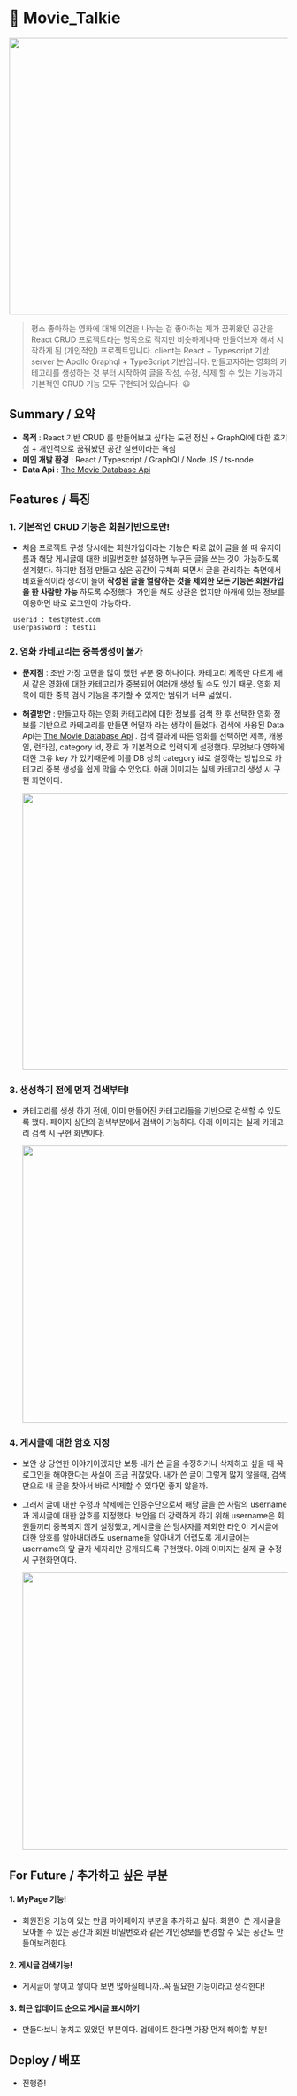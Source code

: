 # :popcorn: Movie_Talkie
<!-- [![Build Status](https://travis-ci.org/joemccann/dillinger.svg?branch=master)](https://travis-ci.org/joemccann/dillinger) -->
<img src="https://user-images.githubusercontent.com/85853145/167337553-c0368c5b-be0c-460c-805a-78c172f58b5b.png" width="1000" height="500">

> 평소 좋아하는 영화에 대해 의견을 나누는 걸 좋아하는 제가 꿈꿔왔던 공간을 React CRUD 프로젝트라는 명목으로 작지만 비슷하게나마 만들어보자 해서 시작하게 된 (개인적인) 프로젝트입니다. client는 React + Typescript 기반, server 는 Apollo Graphql + TypeScript 기반입니다. 만들고자하는 영화의 카테고리를 생성하는 것 부터 시작하여 글을 작성, 수정, 삭제 할 수 있는 기능까지 기본적인 CRUD 기능 모두 구현되어 있습니다. 😃


## Summary / 요약

- **목적** : React 기반 CRUD 를 만들어보고 싶다는 도전 정신 + GraphQl에 대한 호기심 + 개인적으로 꿈꿔봤던 공간 실현이라는 욕심
- **메인 개발 환경** : React / Typescript / GraphQl / Node.JS / ts-node
- **Data Api** : [The Movie Database Api](https://developers.themoviedb.org/3/getting-started/introduction)


## Features / 특징
### 1. 기본적인 CRUD 기능은 회원기반으로만!
- 처음 프로젝트 구성 당시에는 회원가입이라는 기능은 따로 없이 글을 쓸 때 유저이름과 해당 게시글에 대한 비밀번호만 설정하면 누구든 글을 쓰는 것이 가능하도록 설계했다. 하지만 점점 만들고 싶은 공간이 구체화 되면서 글을 관리하는 측면에서 비효율적이라 생각이 들어 __작성된 글을 열람하는 것을 제외한 모든 기능은 회원가입을 한 사람만 가능__ 하도록 수정했다. 가입을 해도 상관은 없지만 아래에 있는 정보를 이용하면 바로 로그인이 가능하다.
```
 userid : test@test.com
 userpassword : test11
```
### 2. 영화 카테고리는 중복생성이 불가
- __문제점__ : 초반 가장 고민을 많이 했던 부분 중 하나이다. 카테고리 제목만 다르게 해서 같은 영화에 대한 카테고리가 중복되어 여러개 생성 될 수도 있기 때문. 영화 제목에 대한 중복 검사 기능을 추가할 수 있지만 범위가 너무 넓었다.
- __해결방안__ : 만들고자 하는 영화 카테고리에 대한 정보를 검색 한 후 선택한 영화 정보를 기반으로 카테고리를 만들면 어떨까 라는 생각이 들었다. 검색에 사용된 Data Api는 [The Movie Database Api](https://developers.themoviedb.org/3/getting-started/introduction) . 검색 결과에 따른 영화를 선택하면 제목, 개봉일, 런타임, category id, 장르 가 기본적으로 입력되게 설정했다. 무엇보다 영화에 대한 고유 key 가 있기때문에 이를 DB 상의 category id로 설정하는 방법으로 카테고리 중복 생성을 쉽게 막을 수 있었다.  아래 이미지는 실제 카테고리 생성 시 구현 화면이다.
  
  <img src="https://user-images.githubusercontent.com/85853145/167347537-281b9221-3239-4fb5-a20b-fa7caa13f682.gif" width="800" height="500">
  
### 3. 생성하기 전에 먼저 검색부터!
- 카테고리를 생성 하기 전에, 이미 만들어진 카테고리들을 기반으로 검색할 수 있도록 했다. 페이지 상단의 검색부분에서 검색이 가능하다. 아래 이미지는 실제 카테고리 검색 시 구현 화면이다.
  
  <img src="https://user-images.githubusercontent.com/85853145/167352949-a4286424-ba52-4af9-8cea-29ae40c5d649.gif" width="800" height="500">


### 4. 게시글에 대한 암호 지정
- 보안 상 당연한 이야기이겠지만 보통 내가 쓴 글을 수정하거나 삭제하고 싶을 때 꼭 로그인을 해야한다는 사실이 조금 귀찮았다. 내가 쓴 글이 그렇게 많지 않을때, 검색만으로 내 글을 찾아서 바로 삭제할 수 있다면 좋지 않을까.
- 그래서 글에 대한 수정과 삭제에는 인증수단으로써 해당 글을 쓴 사람의 username 과 게시글에 대한 암호를 지정했다. 보안을 더 강력하게 하기 위해 username은 회원들끼리 중복되지 않게 설정했고, 게시글을 쓴 당사자를 제외한 타인이 게시글에 대한 암호를 알아내더라도 username을 알아내기 어렵도록 게시글에는 username의 앞 글자 세자리만 공개되도록 구현했다. 아래 이미지는 실제 글 수정 시 구현화면이다.

  <img src="https://user-images.githubusercontent.com/85853145/167350930-acf47367-075d-4991-85b0-b456e21aed46.gif" width="800" height="500">

## For Future / 추가하고 싶은 부분
#### 1. MyPage 기능!
- 회원전용 기능이 있는 만큼 마이페이지 부분을 추가하고 싶다. 회원이 쓴 게시글을 모아볼 수 있는 공간과 회원 비밀번호와 같은 개인정보를 변경할 수 있는 공간도 만들어보려한다.

#### 2. 게시글 검색기능!
- 게시글이 쌓이고 쌓이다 보면 많아질테니까..꼭 필요한 기능이라고 생각한다!

#### 3. 최근 업데이트 순으로 게시글 표시하기
- 만들다보니 놓치고 있었던 부분이다. 업데이트 한다면 가장 먼저 해야할 부분!

## Deploy / 배포
- 진행중!
